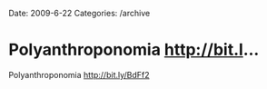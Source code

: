 Date: 2009-6-22
Categories: /archive

# Polyanthroponomia http://bit.l...

Polyanthroponomia <a href="http://bit.ly/BdFf2" rel="nofollow">http://bit.ly/BdFf2</a>
